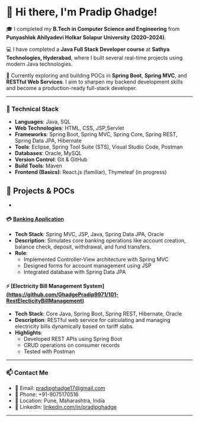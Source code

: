 # 👋 Hi there, I'm Pradip Ghadge!

🎓 I completed my **B.Tech in Computer Science and Engineering** from **Punyashlok Ahilyadevi Holkar Solapur University (2020–2024)**.

💻 I have completed a **Java Full Stack Developer course** at **Sathya Technologies, Hyderabad**, where I built several real-time projects using modern Java technologies.

🌱 Currently exploring and building POCs in **Spring Boot**, **Spring MVC**, and **RESTful Web Services**. I aim to sharpen my backend development skills and become a production-ready full-stack developer.

---
### 🚀 Technical Stack

- **Languages**: Java, SQL
- **Web Technologies**: HTML, CSS, JSP,Servlet
- **Frameworks**: Spring Boot, Spring MVC, Spring Core, Spring REST, Spring Data JPA, Hibernate
- **Tools**: Eclipse, Spring Tool Suite (STS), Visual Studio Code, Postman
- **Databases**: Oracle, MySQL
- **Version Control**: Git & GitHub
- **Build Tools**: Maven
- **Frontend (Basics)**: React.js (familiar), Thymeleaf (in progress)

## 📘 Projects & POCs
- 
#### 💳 [Banking Application](https://github.com/your-github-username/banking-application)
- **Tech Stack**: Spring MVC, JSP, Java, Spring Data JPA, Oracle
- **Description**: Simulates core banking operations like account creation, balance check, deposit, withdrawal, and fund transfers.
- **Role**:
  - Implemented Controller-View architecture with Spring MVC
  - Designed forms for account management using JSP
  - Integrated database with Spring Data JPA

#### ⚡ [Electricity Bill Management System] [(https://github.com/GhadgePradip9971/101-RestElecticityBillManagement)](https://github.com/GhadgePradip9971/MAIN_PROJECTS/tree/7f6c78bfbd1e96272446007dc142d8396db6ad07/101-RestApiElectricityBill)
- **Tech Stack**: Core Java, Spring Boot, Spring REST, Hibernate, Oracle
- **Description**: RESTful web service for calculating and managing electricity bills dynamically based on tariff slabs.
- **Highlights**:
  - Developed REST APIs using Spring Boot
  - CRUD operations on consumer records
  - Tested with Postman

---

### 📫 Contact Me

- 📧 Email: pradipghadge17@gmail.com  
- 📱 Phone: +91-9075170516  
- 📍 Location: Pune, Maharashtra, India  
- 🔗 LinkedIn: [linkedin.com/in/pradipghadge](https://www.linkedin.com/in/pradipghadge)

---

